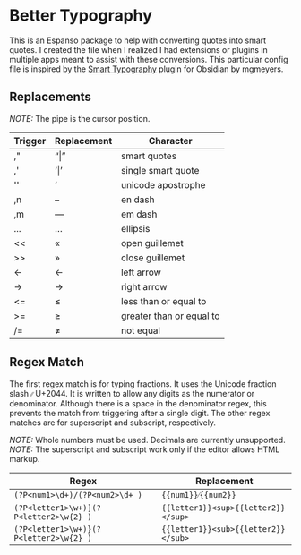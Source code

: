 # Better Typography

This is an Espanso package to help with converting quotes into smart quotes. I created the file when I realized I had extensions or plugins in multiple apps meant to assist with these conversions. This particular config file is inspired by the [Smart Typography](https://github.com/mgmeyers/obsidian-smart-typography) plugin for Obsidian by mgmeyers.

## Replacements

*NOTE:* The pipe is the cursor position.

| Trigger | Replacement | Character                |
|---------|-------------|--------------------------|
| ,"      | “$\|$”      | smart quotes             |
| ,'      | ‘$\|$’      | single smart quote       |
| ''      | ’           | unicode apostrophe       |
| ,n      | –           | en dash                  |
| ,m      | —           | em dash                  |
| ...     | …           | ellipsis                 |
| <<      | «           | open guillemet           |
| >>      | »           | close guillemet          |
| <-      | ←           | left arrow               |
| ->      | →           | right arrow              |
| <=      | ≤           | less than or equal to    |
| >=      | ≥           | greater than or equal to |
| /=      | ≠           | not equal                |

## Regex Match

The first regex match is for typing fractions. It uses the Unicode fraction slash `⁄⁄` U+2044. It is written to allow any digits as the numerator or denominator. Although there is a space in the denominator regex, this prevents the match from triggering after a single digit. The other regex matches are for superscript and subscript, respectively.

*NOTE:* Whole numbers must be used. Decimals are currently unsupported.
*NOTE:* The superscript and subscript work only if the editor allows HTML markup.

| Regex                                  | Replacement                         |
|----------------------------------------|-------------------------------------|
| `(?P<num1>\d+)/(?P<num2>\d+ )`         | `{{num1}}⁄{{num2}}`                 |
| `(?P<letter1>\w+)](?P<letter2>\w{2} )` | `{{letter1}}<sup>{{letter2}}</sup>` |
| `(?P<letter1>\w+)}(?P<letter2>\w{2} )` | `{{letter1}}<sub>{{letter2}}</sub>` |
